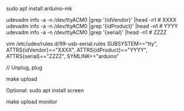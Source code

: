 sudo apt install arduino-mk

udevadm info -a -n /dev/ttyACM0 |grep '{idVendor}' |head -n1  # XXXX
udevadm info -a -n /dev/ttyACM0 |grep '{idProduct}' |head -n1  # YYYY
udevadm info -a -n /dev/ttyACM0 |grep '{serial}' |head -n1  # ZZZZ

vim /etc/udev/rules.d/99-usb-serial.rules
SUBSYSTEM=="tty", ATTRS{idVendor}=="XXXX", ATTRS{idProduct}=="YYYY", ATTRS{serial}=="ZZZZ", SYMLINK+="arduino"

// Unplug, plug

make upload

Optional:
sudo apt install screen

make upload monitor
